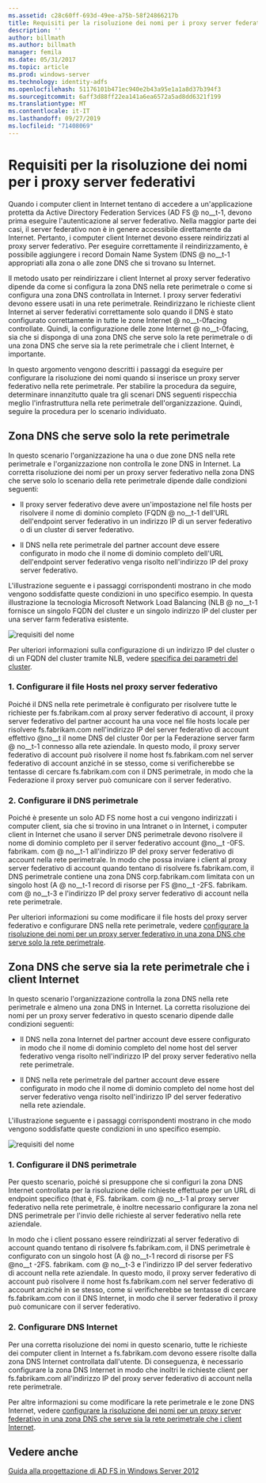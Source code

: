 ```yaml
---
ms.assetid: c28c60ff-693d-49ee-a75b-58f24866217b
title: Requisiti per la risoluzione dei nomi per i proxy server federativi
description: ''
author: billmath
ms.author: billmath
manager: femila
ms.date: 05/31/2017
ms.topic: article
ms.prod: windows-server
ms.technology: identity-adfs
ms.openlocfilehash: 51176101b471ec940e2b43a95e1a1a8d37b394f3
ms.sourcegitcommit: 6aff3d88ff22ea141a6ea6572a5ad8dd6321f199
ms.translationtype: MT
ms.contentlocale: it-IT
ms.lasthandoff: 09/27/2019
ms.locfileid: "71408069"
---
```

# <a name="name-resolution-requirements-for-federation-server-proxies"></a>Requisiti per la risoluzione dei nomi per i proxy server federativi

Quando i computer client in Internet tentano di accedere a un'applicazione protetta da Active Directory Federation Services \(AD FS @ no__t-1, devono prima eseguire l'autenticazione al server federativo. Nella maggior parte dei casi, il server federativo non è in genere accessibile direttamente da Internet. Pertanto, i computer client Internet devono essere reindirizzati al proxy server federativo. Per eseguire correttamente il reindirizzamento, è possibile aggiungere i record Domain Name System \(DNS @ no__t-1 appropriati alla zona o alle zone DNS che si trovano su Internet.  
  
Il metodo usato per reindirizzare i client Internet al proxy server federativo dipende da come si configura la zona DNS nella rete perimetrale o come si configura una zona DNS controllata in Internet. I proxy server federativi devono essere usati in una rete perimetrale. Reindirizzano le richieste client Internet ai server federativi correttamente solo quando il DNS è stato configurato correttamente in tutte le zone Internet @ no__t-0facing controllate. Quindi, la configurazione delle zone Internet @ no__t-0facing, sia che si disponga di una zona DNS che serve solo la rete perimetrale o di una zona DNS che serve sia la rete perimetrale che i client Internet, è importante.  
  
In questo argomento vengono descritti i passaggi da eseguire per configurare la risoluzione dei nomi quando si inserisce un proxy server federativo nella rete perimetrale. Per stabilire la procedura da seguire, determinare innanzitutto quale tra gli scenari DNS seguenti rispecchia meglio l'infrastruttura nella rete perimetrale dell'organizzazione. Quindi, seguire la procedura per lo scenario individuato.  
  
## <a name="dns-zone-serving-only-the-perimeter-network"></a>Zona DNS che serve solo la rete perimetrale  
In questo scenario l'organizzazione ha una o due zone DNS nella rete perimetrale e l'organizzazione non controlla le zone DNS in Internet. La corretta risoluzione dei nomi per un proxy server federativo nella zona DNS che serve solo lo scenario della rete perimetrale dipende dalle condizioni seguenti:  
  
-   Il proxy server federativo deve avere un'impostazione nel file hosts per risolvere il nome di dominio completo \(FQDN @ no__t-1 dell'URL dell'endpoint server federativo in un indirizzo IP di un server federativo o di un cluster di server federativo.  
  
-   Il DNS nella rete perimetrale del partner account deve essere configurato in modo che il nome di dominio completo dell'URL dell'endpoint server federativo venga risolto nell'indirizzo IP del proxy server federativo.  
  
L'illustrazione seguente e i passaggi corrispondenti mostrano in che modo vengono soddisfatte queste condizioni in uno specifico esempio. In questa illustrazione la tecnologia Microsoft Network Load Balancing \(NLB @ no__t-1 fornisce un singolo FQDN del cluster e un singolo indirizzo IP del cluster per una server farm federativa esistente.  
  
![requisiti del nome](media/adfs2_deploy_single_fs.gif)  
  
Per ulteriori informazioni sulla configurazione di un indirizzo IP del cluster o di un FQDN del cluster tramite NLB, vedere [specifica dei parametri del cluster](https://go.microsoft.com/fwlink/?LinkId=75282).  
  
### <a name="1-configure-the-hosts-file-on-the-federation-server-proxy"></a>1. Configurare il file Hosts nel proxy server federativo  
Poiché il DNS nella rete perimetrale è configurato per risolvere tutte le richieste per fs.fabrikam.com al proxy server federativo di account, il proxy server federativo del partner account ha una voce nel file hosts locale per risolvere fs.fabrikam.com nell'indirizzo IP del server federativo di account effettivo @no__t il nome DNS del cluster 0or per la Federazione server farm @ no__t-1 connesso alla rete aziendale. In questo modo, il proxy server federativo di account può risolvere il nome host fs.fabrikam.com nel server federativo di account anziché in se stesso, come si verificherebbe se tentasse di cercare fs.fabrikam.com con il DNS perimetrale, in modo che la Federazione il proxy server può comunicare con il server federativo.  
  
### <a name="2-configure-perimeter-dns"></a>2. Configurare il DNS perimetrale  
Poiché è presente un solo AD FS nome host a cui vengono indirizzati i computer client, sia che si trovino in una Intranet o in Internet, i computer client in Internet che usano il server DNS perimetrale devono risolvere il nome di dominio completo per il server federativo account @no__t -0FS. fabrikam. com @ no__t-1 all'indirizzo IP del proxy server federativo di account nella rete perimetrale. In modo che possa inviare i client al proxy server federativo di account quando tentano di risolvere fs.fabrikam.com, il DNS perimetrale contiene una zona DNS corp.fabrikam.com limitata con un singolo host \(A @ no__t-1 record di risorse per FS @no__t -2FS. fabrikam. com @ no__t-3 e l'indirizzo IP del proxy server federativo di account nella rete perimetrale.  
  
Per ulteriori informazioni su come modificare il file hosts del proxy server federativo e configurare DNS nella rete perimetrale, vedere [configurare la risoluzione dei nomi per un proxy server federativo in una zona DNS che serve solo la rete perimetrale](../../ad-fs/deployment/Configure-Name-Resolution-for-a-Federation-Server-Proxy-in-a-DNS-Zone-That-Serves-Only-the-Perimeter-Network.md).  
  
## <a name="dns-zone-serving-both-the-perimeter-network-and-internet-clients"></a>Zona DNS che serve sia la rete perimetrale che i client Internet  
In questo scenario l'organizzazione controlla la zona DNS nella rete perimetrale e almeno una zona DNS in Internet. La corretta risoluzione dei nomi per un proxy server federativo in questo scenario dipende dalle condizioni seguenti:  
  
-   Il DNS nella zona Internet del partner account deve essere configurato in modo che il nome di dominio completo del nome host del server federativo venga risolto nell'indirizzo IP del proxy server federativo nella rete perimetrale.  
  
-   Il DNS nella rete perimetrale del partner account deve essere configurato in modo che il nome di dominio completo del nome host del server federativo venga risolto nell'indirizzo IP del server federativo nella rete aziendale.  
  
L'illustrazione seguente e i passaggi corrispondenti mostrano in che modo vengono soddisfatte queste condizioni in uno specifico esempio.  
  
![requisiti del nome](media/adfs2_deploy_fsp_3DNS.gif)  
  
### <a name="1-configure-perimeter-dns"></a>1. Configurare il DNS perimetrale  
Per questo scenario, poiché si presuppone che si configuri la zona DNS Internet controllata per la risoluzione delle richieste effettuate per un URL di endpoint specifico \(that è, FS. fabrikam. com @ no__t-1 al proxy server federativo nella rete perimetrale, è inoltre necessario configurare la zona nel DNS perimetrale per l'invio delle richieste al server federativo nella rete aziendale.  
  
In modo che i client possano essere reindirizzati al server federativo di account quando tentano di risolvere fs.fabrikam.com, il DNS perimetrale è configurato con un singolo host \(A @ no__t-1 record di risorse per FS @no__t -2FS. fabrikam. com @ no__t-3 e l'indirizzo IP del server federativo di account nella rete aziendale. In questo modo, il proxy server federativo di account può risolvere il nome host fs.fabrikam.com nel server federativo di account anziché in se stesso, come si verificherebbe se tentasse di cercare fs.fabrikam.com con il DNS Internet, in modo che il server federativo il proxy può comunicare con il server federativo.  
  
### <a name="2-configure-internet-dns"></a>2. Configurare DNS Internet  
Per una corretta risoluzione dei nomi in questo scenario, tutte le richieste dei computer client in Internet a fs.fabrikam.com devono essere risolte dalla zona DNS Internet controllata dall'utente. Di conseguenza, è necessario configurare la zona DNS Internet in modo che inoltri le richieste client per fs.fabrikam.com all'indirizzo IP del proxy server federativo di account nella rete perimetrale.  
  
Per altre informazioni su come modificare la rete perimetrale e le zone DNS Internet, vedere [configurare la risoluzione dei nomi per un proxy server federativo in una zona DNS che serve sia la rete perimetrale che i client Internet](../../ad-fs/deployment/Configure-Name-Resolution-for-a-Federation-Server-Proxy-in-a-DNS-Zone-That-Serves-Both-the-Perimeter-Network-and-Internet-Clients.md).  
  
## <a name="see-also"></a>Vedere anche
[Guida alla progettazione di AD FS in Windows Server 2012](AD-FS-Design-Guide-in-Windows-Server-2012.md)
